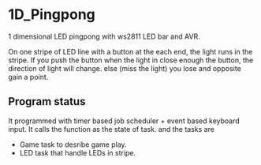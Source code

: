 # 1D_Pingpong
1 dimensional LED pingpong with ws2811 LED bar and AVR.

On one stripe of LED line with a button at the each end, the light runs in the stripe. 
If you push the button when the light in close enough the button, the direction of light will change.
else (miss the light) you lose and opposite gain a point.

## Program status
It programmed with timer based job scheduler + event based keyboard input.
It calls the function as the state of task.
and the tasks are 
 - Game task to desribe game play.
 - LED task that handle LEDs in stripe.
 
